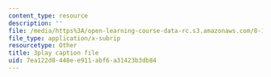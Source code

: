 ```yaml
---
content_type: resource
description: ''
file: /media/https%3A/open-learning-course-data-rc.s3.amazonaws.com/8-13-14-experimental-physics-i-ii-junior-lab-fall-2016-spring-2017/7ea122d8448ee911abf6a31423b3db84_ECmy2HP1gwA.srt
file_type: application/x-subrip
resourcetype: Other
title: 3play caption file
uid: 7ea122d8-448e-e911-abf6-a31423b3db84
---
```

